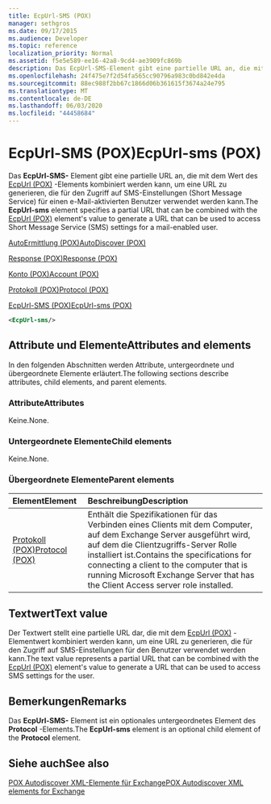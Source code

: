 ```yaml
---
title: EcpUrl-SMS (POX)
manager: sethgros
ms.date: 09/17/2015
ms.audience: Developer
ms.topic: reference
localization_priority: Normal
ms.assetid: f5e5e589-ee16-42a8-9cd4-ae3909fc869b
description: Das EcpUrl-SMS-Element gibt eine partielle URL an, die mit dem Wert des EcpUrl (POX)-Elements kombiniert werden kann, um eine URL zu generieren, die für den Zugriff auf SMS-Einstellungen (Short Message Service) für einen e-Mail-aktivierten Benutzer verwendet werden kann.
ms.openlocfilehash: 24f475e7f2d54fa565cc90796a983c0bd842e4da
ms.sourcegitcommit: 88ec988f2bb67c1866d06b361615f3674a24e795
ms.translationtype: MT
ms.contentlocale: de-DE
ms.lasthandoff: 06/03/2020
ms.locfileid: "44458684"
---
```

# <a name="ecpurl-sms-pox"></a><span data-ttu-id="b1ba5-103">EcpUrl-SMS (POX)</span><span class="sxs-lookup"><span data-stu-id="b1ba5-103">EcpUrl-sms (POX)</span></span>

<span data-ttu-id="b1ba5-104">Das **EcpUrl-SMS-** Element gibt eine partielle URL an, die mit dem Wert des [EcpUrl (POX)](ecpurl-pox.md) -Elements kombiniert werden kann, um eine URL zu generieren, die für den Zugriff auf SMS-Einstellungen (Short Message Service) für einen e-Mail-aktivierten Benutzer verwendet werden kann.</span><span class="sxs-lookup"><span data-stu-id="b1ba5-104">The **EcpUrl-sms** element specifies a partial URL that can be combined with the [EcpUrl (POX)](ecpurl-pox.md) element's value to generate a URL that can be used to access Short Message Service (SMS) settings for a mail-enabled user.</span></span> 
  
[<span data-ttu-id="b1ba5-105">AutoErmittlung (POX)</span><span class="sxs-lookup"><span data-stu-id="b1ba5-105">AutoDiscover (POX)</span></span>](autodiscover-pox.md)
  
[<span data-ttu-id="b1ba5-106">Response (POX)</span><span class="sxs-lookup"><span data-stu-id="b1ba5-106">Response (POX)</span></span>](response-pox.md)
  
[<span data-ttu-id="b1ba5-107">Konto (POX)</span><span class="sxs-lookup"><span data-stu-id="b1ba5-107">Account (POX)</span></span>](account-pox.md)
  
[<span data-ttu-id="b1ba5-108">Protokoll (POX)</span><span class="sxs-lookup"><span data-stu-id="b1ba5-108">Protocol (POX)</span></span>](protocol-pox.md)
  
[<span data-ttu-id="b1ba5-109">EcpUrl-SMS (POX)</span><span class="sxs-lookup"><span data-stu-id="b1ba5-109">EcpUrl-sms (POX)</span></span>](ecpurl-sms-pox.md)
  
```XML
<EcpUrl-sms/>
```

## <a name="attributes-and-elements"></a><span data-ttu-id="b1ba5-110">Attribute und Elemente</span><span class="sxs-lookup"><span data-stu-id="b1ba5-110">Attributes and elements</span></span>

<span data-ttu-id="b1ba5-111">In den folgenden Abschnitten werden Attribute, untergeordnete und übergeordnete Elemente erläutert.</span><span class="sxs-lookup"><span data-stu-id="b1ba5-111">The following sections describe attributes, child elements, and parent elements.</span></span>
  
### <a name="attributes"></a><span data-ttu-id="b1ba5-112">Attribute</span><span class="sxs-lookup"><span data-stu-id="b1ba5-112">Attributes</span></span>

<span data-ttu-id="b1ba5-113">Keine.</span><span class="sxs-lookup"><span data-stu-id="b1ba5-113">None.</span></span>
  
### <a name="child-elements"></a><span data-ttu-id="b1ba5-114">Untergeordnete Elemente</span><span class="sxs-lookup"><span data-stu-id="b1ba5-114">Child elements</span></span>

<span data-ttu-id="b1ba5-115">Keine.</span><span class="sxs-lookup"><span data-stu-id="b1ba5-115">None.</span></span>
  
### <a name="parent-elements"></a><span data-ttu-id="b1ba5-116">Übergeordnete Elemente</span><span class="sxs-lookup"><span data-stu-id="b1ba5-116">Parent elements</span></span>

|<span data-ttu-id="b1ba5-117">**Element**</span><span class="sxs-lookup"><span data-stu-id="b1ba5-117">**Element**</span></span>|<span data-ttu-id="b1ba5-118">**Beschreibung**</span><span class="sxs-lookup"><span data-stu-id="b1ba5-118">**Description**</span></span>|
|:-----|:-----|
|[<span data-ttu-id="b1ba5-119">Protokoll (POX)</span><span class="sxs-lookup"><span data-stu-id="b1ba5-119">Protocol (POX)</span></span>](protocol-pox.md) <br/> |<span data-ttu-id="b1ba5-120">Enthält die Spezifikationen für das Verbinden eines Clients mit dem Computer, auf dem Exchange Server ausgeführt wird, auf dem die Clientzugriffs-Server Rolle installiert ist.</span><span class="sxs-lookup"><span data-stu-id="b1ba5-120">Contains the specifications for connecting a client to the computer that is running Microsoft Exchange Server that has the Client Access server role installed.</span></span>  <br/> |
   
## <a name="text-value"></a><span data-ttu-id="b1ba5-121">Textwert</span><span class="sxs-lookup"><span data-stu-id="b1ba5-121">Text value</span></span>

<span data-ttu-id="b1ba5-122">Der Textwert stellt eine partielle URL dar, die mit dem [EcpUrl (POX)](ecpurl-pox.md) -Elementwert kombiniert werden kann, um eine URL zu generieren, die für den Zugriff auf SMS-Einstellungen für den Benutzer verwendet werden kann.</span><span class="sxs-lookup"><span data-stu-id="b1ba5-122">The text value represents a partial URL that can be combined with the [EcpUrl (POX)](ecpurl-pox.md) element's value to generate a URL that can be used to access SMS settings for the user.</span></span> 
  
## <a name="remarks"></a><span data-ttu-id="b1ba5-123">Bemerkungen</span><span class="sxs-lookup"><span data-stu-id="b1ba5-123">Remarks</span></span>

<span data-ttu-id="b1ba5-124">Das **EcpUrl-SMS-** Element ist ein optionales untergeordnetes Element des **Protocol** -Elements.</span><span class="sxs-lookup"><span data-stu-id="b1ba5-124">The **EcpUrl-sms** element is an optional child element of the **Protocol** element.</span></span> 
  
## <a name="see-also"></a><span data-ttu-id="b1ba5-125">Siehe auch</span><span class="sxs-lookup"><span data-stu-id="b1ba5-125">See also</span></span>



[<span data-ttu-id="b1ba5-126">POX Autodiscover XML-Elemente für Exchange</span><span class="sxs-lookup"><span data-stu-id="b1ba5-126">POX Autodiscover XML elements for Exchange</span></span>](pox-autodiscover-xml-elements-for-exchange.md)

